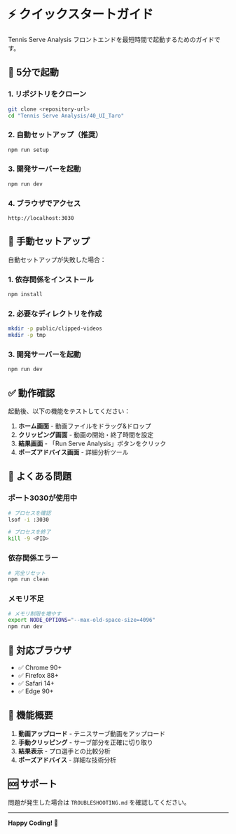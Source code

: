 # ⚡ クイックスタートガイド

Tennis Serve Analysis フロントエンドを最短時間で起動するためのガイドです。

## 🚀 5分で起動

### 1. リポジトリをクローン
```bash
git clone <repository-url>
cd "Tennis Serve Analysis/40_UI_Taro"
```

### 2. 自動セットアップ（推奨）
```bash
npm run setup
```

### 3. 開発サーバーを起動
```bash
npm run dev
```

### 4. ブラウザでアクセス
```
http://localhost:3030
```

## 🎯 手動セットアップ

自動セットアップが失敗した場合：

### 1. 依存関係をインストール
```bash
npm install
```

### 2. 必要なディレクトリを作成
```bash
mkdir -p public/clipped-videos
mkdir -p tmp
```

### 3. 開発サーバーを起動
```bash
npm run dev
```

## ✅ 動作確認

起動後、以下の機能をテストしてください：

1. **ホーム画面** - 動画ファイルをドラッグ&ドロップ
2. **クリッピング画面** - 動画の開始・終了時間を設定
3. **結果画面** - 「Run Serve Analysis」ボタンをクリック
4. **ポーズアドバイス画面** - 詳細分析ツール

## 🔧 よくある問題

### ポート3030が使用中
```bash
# プロセスを確認
lsof -i :3030

# プロセスを終了
kill -9 <PID>
```

### 依存関係エラー
```bash
# 完全リセット
npm run clean
```

### メモリ不足
```bash
# メモリ制限を増やす
export NODE_OPTIONS="--max-old-space-size=4096"
npm run dev
```

## 📱 対応ブラウザ

- ✅ Chrome 90+
- ✅ Firefox 88+
- ✅ Safari 14+
- ✅ Edge 90+

## 🎾 機能概要

1. **動画アップロード** - テニスサーブ動画をアップロード
2. **手動クリッピング** - サーブ部分を正確に切り取り
3. **結果表示** - プロ選手との比較分析
4. **ポーズアドバイス** - 詳細な技術分析

## 🆘 サポート

問題が発生した場合は `TROUBLESHOOTING.md` を確認してください。

---

**Happy Coding! 🚀**
